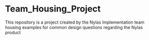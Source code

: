 # Team_Housing_Project
 This repository is a project created by the Nylas Implementation team housing examples for common design questions regarding the Nylas product
